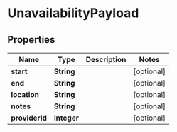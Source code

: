 # UnavailabilityPayload

## Properties
Name | Type | Description | Notes
------------ | ------------- | ------------- | -------------
**start** | **String** |  |  [optional]
**end** | **String** |  |  [optional]
**location** | **String** |  |  [optional]
**notes** | **String** |  |  [optional]
**providerId** | **Integer** |  |  [optional]
